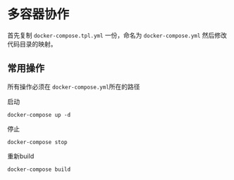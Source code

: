 # 多容器协作

首先复制 `docker-compose.tpl.yml` 一份，命名为 `docker-compose.yml` 然后修改代码目录的映射。



## 常用操作

所有操作必须在 `docker-compose.yml`所在的路径

启动
```
docker-compose up -d
```

停止
```
docker-compose stop
```

重新build
```
docker-compose build
```
